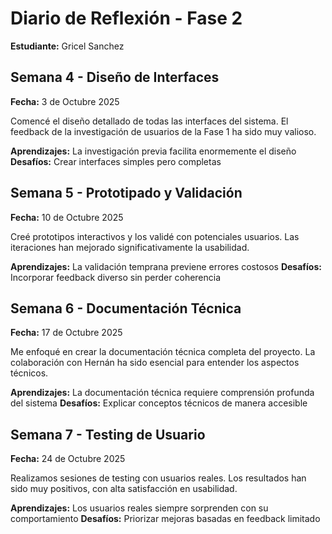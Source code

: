 # Diario de Reflexión - Fase 2
**Estudiante:** Gricel Sanchez

## Semana 4 - Diseño de Interfaces
**Fecha:** 3 de Octubre 2025

Comencé el diseño detallado de todas las interfaces del sistema. El feedback de la investigación de usuarios de la Fase 1 ha sido muy valioso.

**Aprendizajes:** La investigación previa facilita enormemente el diseño
**Desafíos:** Crear interfaces simples pero completas

## Semana 5 - Prototipado y Validación
**Fecha:** 10 de Octubre 2025

Creé prototipos interactivos y los validé con potenciales usuarios. Las iteraciones han mejorado significativamente la usabilidad.

**Aprendizajes:** La validación temprana previene errores costosos
**Desafíos:** Incorporar feedback diverso sin perder coherencia

## Semana 6 - Documentación Técnica
**Fecha:** 17 de Octubre 2025

Me enfoqué en crear la documentación técnica completa del proyecto. La colaboración con Hernán ha sido esencial para entender los aspectos técnicos.

**Aprendizajes:** La documentación técnica requiere comprensión profunda del sistema
**Desafíos:** Explicar conceptos técnicos de manera accesible

## Semana 7 - Testing de Usuario
**Fecha:** 24 de Octubre 2025

Realizamos sesiones de testing con usuarios reales. Los resultados han sido muy positivos, con alta satisfacción en usabilidad.

**Aprendizajes:** Los usuarios reales siempre sorprenden con su comportamiento
**Desafíos:** Priorizar mejoras basadas en feedback limitado
